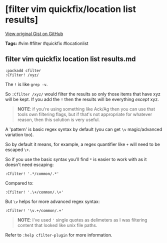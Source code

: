 # [filter vim quickfix/location list results] 

[View original Gist on GitHub](https://gist.github.com/Integralist/74652e4486141a802c4e65803649cfe0)

**Tags:** #vim #filter #quickfix #locationlist

## filter vim quickfix location list results.md

```viml
:packadd cfilter
:Cfilter! /xyz/
```

The `!` is like `grep -v`. 

So  `:Cfilter /xyz/` would filter the results so only those items that have xyz will be kept. If you add the `!` then the results will be everything _except_ xyz. 

> **NOTE**: if you're using something like Ack/Ag then you can use that tools own filtering flags, but if that's not appropriate for whatever reason, then this solution is very useful.

A 'pattern' is basic regex syntax by default (you can get `\v` magic/advanced variation too). 

So by default it means, for example, a regex quantifier like `+` will need to be escaped `\+`.

So if you use the basic syntax you'll find `*` is easier to work with as it doesn't need escaping:

```viml
:Cfilter! '.*/common/.*'
```

Compared to:

```viml
:Cfilter! '.\+/common/.\+'
```

But `\v` helps for more advanced regex syntax:

```viml
:Cfilter! '\v.+/common/.+'
```

> **NOTE**: I've used `'` single quotes as delimeters as I was filtering content that looked like unix file paths.

Refer to `:help cfilter-plugin` for more information.

